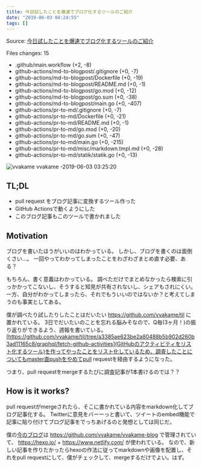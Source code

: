 ```yaml
---
title: 今日試したことを爆速でブログ化するツールのご紹介
date: "2019-06-03 04:24:55"
tags: []
---
```


Source: [今日試したことを爆速でブログ化するツールのご紹介](https://github.com/vvakame/til/pull/38)

Files changes: 15

* .github/main.workflow (+2, -8)
* github-actions/md-to-blogpost/.gitignore (+0, -7)
* github-actions/md-to-blogpost/Dockerfile (+0, -19)
* github-actions/md-to-blogpost/README.md (+0, -1)
* github-actions/md-to-blogpost/go.mod (+0, -12)
* github-actions/md-to-blogpost/go.sum (+0, -38)
* github-actions/md-to-blogpost/main.go (+0, -407)
* github-actions/pr-to-md/.gitignore (+0, -7)
* github-actions/pr-to-md/Dockerfile (+0, -21)
* github-actions/pr-to-md/README.md (+0, -1)
* github-actions/pr-to-md/go.mod (+0, -20)
* github-actions/pr-to-md/go.sum (+0, -47)
* github-actions/pr-to-md/main.go (+0, -215)
* github-actions/pr-to-md/misc/markdown.tmpl.md (+0, -28)
* github-actions/pr-to-md/statik/statik.go (+0, -13)


![vvakame](https://github.com/vvakame.png?size=64) vvakame -2019-06-03 03:25:20

## TL;DL

* pull request をブログ記事に変換するツール作った
* GitHub Actionsで動くようにした
* このブログ記事もこのツールで書かれました

## Motivation

ブログを書いたほうがいいのはわかっている。
しかし、ブログを書くのは面倒くさい…。
一回やってわかってしまったことをわざわざまとめ直す必要、ある？

もちろん、書く意義はわかっている。
調べただけでまとめなかったら検索に引っかかってこないし、そうすると知見が共有されないし、シェアもされにくい。
一方、自分がわかってしまったら、それでもういいのではないか？と考えてしまうのも事実としてある。

僕が調べたり試したりしたことはだいたい https://github.com/vvakame/til に置かれている。
3日でだいたいのことを忘れる脳みそなので、Q毎(3ヶ月！)の振り返りができるよう、週報を書いている。
[https://github.com/vvakame/til/tree/a3385ae623be2a80488b5b902d260b3ad11165c8/graphql/fetch-github-activities](GitHubのアクティビティをリスト化するツール)を作ってやったことをリスト化しているため、調査したことについてもmaster直pushをやめてpull requestを経由するようになった。

つまり、pull requestをmergeするたびに調査記事が1本書けるのでは？？

## How is it works?

pull requestがmergeされたら、そこに書かれている内容をmarkdown化してブログ記事化する。
Twitterに意見をバーーっと書いて、ツイートのembed機能で記事に貼り付けてブログ記事をでっちあげるのと発想としては同じだ。

僕の[今のブログ](https://blog.vvaka.me/)は https://github.com/vvakame/vvakame-blog で管理されていて、 https://hexo.io/ &#43; https://www.netlify.com/ が使われている。
なので、新しい記事を作りたかったらhexoの作法に従ってmarkdownや画像を配置し、それをpull requestにして、僕がチェックして、mergeするだけでよい。はず。

